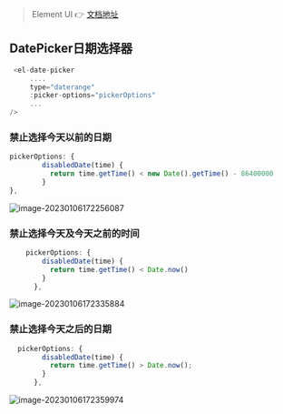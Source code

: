 > Element UI  👉 [文档地址](https://element.eleme.cn/#/zh-CN/component/installation)


## DatePicker日期选择器

```js
 <el-date-picker
     ....
     type="daterange"
     :picker-options="pickerOptions"
     ...
/>
```

### 禁止选择今天以前的日期

```js
pickerOptions: {
        disabledDate(time) {
          return time.getTime() < new Date().getTime() - 86400000
        }
},
```

![image-20230106172256087](C:/Users/Axjy/AppData/Roaming/Typora/typora-user-images/image-20230106172256087.png)

### 禁止选择今天及今天之前的时间

```js
    pickerOptions: {
        disabledDate(time) {
          return time.getTime() < Date.now()
        }
      },
```

![image-20230106172335884](C:/Users/Axjy/AppData/Roaming/Typora/typora-user-images/image-20230106172335884.png)

### 禁止选择今天之后的日期

```js
  pickerOptions: {
        disabledDate(time) {
          return time.getTime() > Date.now();
        }
      },
```

![image-20230106172359974](C:/Users/Axjy/AppData/Roaming/Typora/typora-user-images/image-20230106172359974.png)











